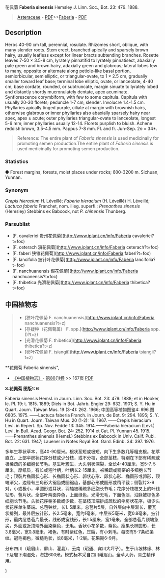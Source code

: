 花佩菊 **Faberia sinensis** Hemsley J. Linn. Soc., Bot. 23: 479. 1888.

> [Asteraceae](http://www.iplant.cn/info/Asteraceae?t=foc) - [PDF](http://www.iplant.cn/foc/pdf/Asteraceae.pdf)>>[Faberia](http://www.iplant.cn/info/Faberia?t=foc) - [PDF](http://www.iplant.cn/foc/pdf/Faberia.pdf)

## Description

Herbs 40-90 cm tall, perennial, rosulate. Rhizomes short, oblique, with many slender roots. Stem erect, branched apically and sparsely brown hairy, usually leafless except for linear bracts subtending branches. Rosette leaves 7-50 × 3.5-8 cm, lyrately pinnatifid to lyrately pinnatisect, abaxially pale green and brown hairy, adaxially green and glabrous; lateral lobes few to many, opposite or alternate along petiole-like basal portion, semiorbicular, semielliptic, or triangular-ovate, to 1 × 2.5 cm, gradually smaller toward leaf base; terminal lobe elliptic, ovate, or lanceolate, 4-40 cm, base cordate, rounded, or subtruncate, margin sinuate to lyrately lobed and distantly shortly mucronulately dentate, apex acuminate. Synflorescence corymbiform, with few to some capitula. Capitula with usually 20-30 florets; peduncle 1-7 cm, slender. Involucre 1.4-1.5 cm. Phyllaries apically tinged purple, ciliate at margin with brownish hairs, otherwise glabrous or inner phyllaries also abaxially sparsely hairy near apex, apex ± acute; outer phyllaries triangular-ovate to lanceolate, longest 5-6 mm; inner phyllaries usually 12-14. Florets purplish to bluish. Achene reddish brown, 3.5-4.5 mm. Pappus 7-8 mm. Fl. and fr. Jun-Sep. 2*n* = 34*.


> Reference: 
> The entire plant of *Faberia sinensis* is used medicinally for promoting semen production.The entire plant of *Faberia sinensis* is used medicinally for promoting semen production.

### Statistics
● Forest margins, forests, moist places under rocks; 600-3200 m. Sichuan, Yunnan.

### Synonym
*Crepis hieracium* H. Léveillé; *Faberia hieracium* (H. Léveillé) H. Léveillé; *Lactuca faberia* Franchet, nom. illeg. superfl.; *Prenanthes sinensis* (Hemsley) Stebbins ex Babcock, not *P. chinensis* Thunberg.



### Parsublist

* [F.  cavaleriei  贵州花佩菊](http://www.iplant.cn/info/Faberia cavaleriei?t=foc)
* [F.  ceterach  滇花佩菊](http://www.iplant.cn/info/Faberia ceterach?t=foc)
* [F.  faberi  狭锥花佩菊](http://www.iplant.cn/info/Faberia faberi?t=foc)
* [F.  lancifolia  披针叶花佩菊](http://www.iplant.cn/info/Faberia lancifolia?t=foc)
* [F.  nanchuanensis  假花佩菊](http://www.iplant.cn/info/Faberia nanchuanensis?t=foc)
* [F.  thibetica  光滑花佩菊](http://www.iplant.cn/info/Faberia thibetica?t=foc)


## 中国植物志

> * [狭叶花佩菊  F.  nanchuanensis](http://www.iplant.cn/info/Faberia nanchuanensis?t=z)
> * [存疑种（花佩菊属）  F.  spp.](http://www.iplant.cn/info/Faberia spp.()?t=z)
> * [光滑花佩菊  F.  thibetica](http://www.iplant.cn/info/Faberia thibetica?t=z)
> * [卵叶花佩菊  F.  tsiangii](http://www.iplant.cn/info/Faberia tsiangii?t=z)


**花佩菊 Faberia sinensis",



* [《中国植物志》](http://www.iplant.cn/frps)- [第80(1)卷](http://www.iplant.cn/frps/vol/80(1)) >> 167页 [PDF](http://www.iplant.cn/frps/pdf/80(1)/167a.PDF)


**3.花佩菊 图版1: 6**

Faberia sinensis Hemsl. in Journ. Linn. Soc. Bot. 23: 479. 1888; et in Hooker, Ic. Pl. 19: t. 1815. 1889; Diels in Bot. Jahrb. Engler 29: 632. 1901; S. Y. Hu in Quart. Journ. Taiwan Mus. 19 (3-4): 262. 1966; 中国高等植物图鉴4: 696.图6805. 1975. ——Lactuca faberia Franch. in Journ. de Bot. 9: 294. 1895; S. Y. Hu in Quart. Journ. Taiwan Mus. 20 (1-2): 19. 1967. ——Crepis hieracium Levl. in Repert. Sp. Nov. Fedde 13: 345. 1914.——Faberia hieracium (Levl.) Levl. in Bull. Acad. Geogr. Bot. 24: 252. 1914 et Cat. Pl. Yunnan 45. 1915. ——Prenanthes sinensis (Hemsl.) Stebbins ex Babcock in Univ. Calif. Publ. Bot. 22: 631. 1947; Lauener in Notes Royal Bot. Gard. Edinb. 34: 397. 1976.

多年生葶状草本，高40-90厘米。根状茎短或极短，向下生多数几等粗支根。花葶直立。上部伞房状花序分枝或少分枝，或不分枝，全部茎枝，特别在下部有稀疏或极稀疏的多细胞长节毛。基生叶簇生，大头羽状深裂，全长4-40厘米，宽5-7. 5厘米，厚纸质，有长或短叶柄，叶柄长2-15厘米，被稀疏或稠密的多细胞长节毛；顶裂片椭圆状心形、长椭圆状心形、卵状心形、卵状心形、椭圆形或卵形，顶端渐尖，边缘有三角形大锯齿或圆锯齿，基部心形或圆形或稍平截；侧裂片3-9对，小或极小，半圆形或耳状，羽轴被稀疏多细胞长节毛；花序分枝枝叉上的叶线钻形，苞片状。全部叶两面异色，上面绿色，光滑无毛，下面色淡，沿脉被棕色多细胞长节毛。头状花序稍多数或少数，在茎枝顶端排成疏松的伞房状花序，极少头状花序单生茎端。总苞钟状，长1. 5厘米。总苞片5层，自外层向中层渐长，覆瓦状排列，最外层披针形，长2.5毫米，宽约1毫米，中层长5毫米，宽0.8毫米，披针形，最内层总苞片最长，线形或宽线形，长1.5厘米，宽1毫米，全部总苞片顶端急尖，外面或近顶端外面染紫色，无毛。舌状小花多数，紫色。瘦果长椭圆形，长3.8毫米，宽0.8毫米，褐色，有时紫红色，压扁，有小刺毛，每面有5-7条细条纹。冠毛褐色，微糙毛状，长8毫米，1-2层。花果期6-9月。

分布四川（峨眉山、屏山、灌县）、云南（昭通、宾川大坪子）。生于山坡林缘、林下及岩下潮湿处，海拔600米。模式标本采自四川峨眉山。全草入药，具生精作用。



}